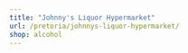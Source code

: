 ```yaml
---
title: "Johnny's Liquor Hypermarket"
url: /pretoria/johnnys-liquor-hypermarket/
shop: alcohol
---
```

